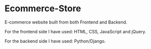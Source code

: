 # Ecommerce-Store
E-commerce website built from both Frontend and Backend.

For the frontend side I have used: HTML, CSS, JavaScript and jQuery.

For the backend side I have used: Python/Django.
